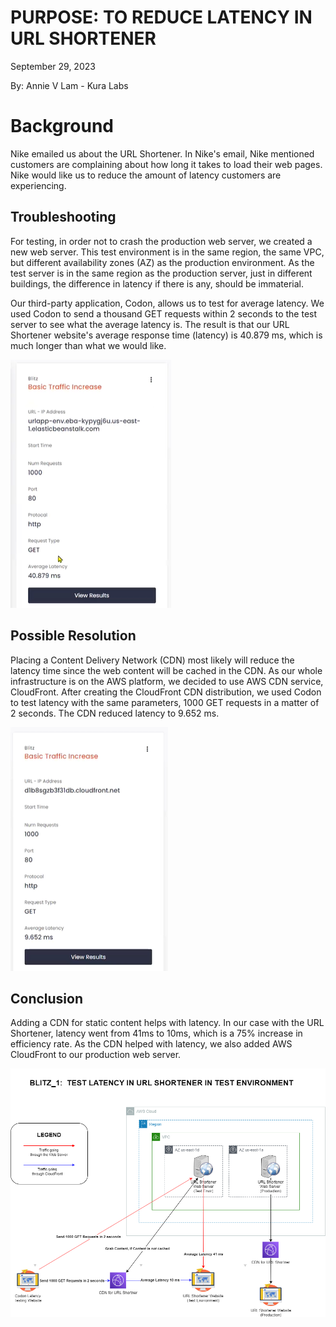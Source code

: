 # PURPOSE:  TO REDUCE LATENCY IN URL SHORTENER

September 29, 2023

By:  Annie V Lam - Kura Labs

# Background

Nike emailed us about the URL Shortener.  In Nike's email, Nike mentioned customers are complaining about how long it takes to load their web pages.  Nike would like us to reduce the amount of latency customers are experiencing.  

## Troubleshooting

For testing, in order not to crash the production web server, we created a new web server.  This test environment is in the same region, the same VPC, but different availability zones (AZ) as the production environment.  As the test server is in the same region as the production server, just in different buildings, the difference in latency if there is any, should be immaterial.

Our third-party application, Codon, allows us to test for average latency.  We used Codon to send a thousand GET requests within 2 seconds to the test server to see what the average latency is. The result is that our URL Shortener website's average response time (latency) is 40.879 ms, which is much longer than what we would like.  

![Latency](Images/Web_Server_Latency.png)


## Possible Resolution

Placing a Content Delivery Network (CDN) most likely will reduce the latency time since the web content will be cached in the CDN.  As our whole infrastructure is on the AWS platform, we decided to use AWS CDN service, CloudFront.  After creating the CloudFront CDN distribution, we used Codon to test latency with the same parameters, 1000 GET requests in a matter of 2 seconds.  The CDN reduced latency to 9.652 ms.

![Latency](Images/CDN_Latency.png)


## Conclusion

Adding a CDN for static content helps with latency.  In our case with the URL Shortener, latency went from 41ms to 10ms, which is a 75% increase in efficiency rate.  As the CDN helped with latency, we also added AWS CloudFront to our production web server.  

![Diagram](Images/Blitz_1_Diagram.png)


